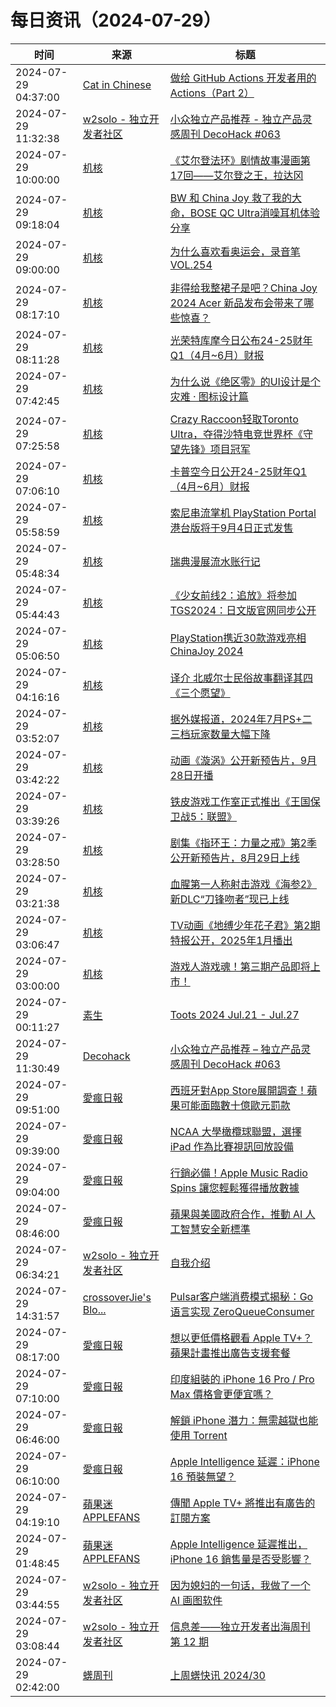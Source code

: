 ﻿# 每日资讯（2024-07-29）

|时间|来源|标题|
|---|---|---|
|2024-07-29 04:37:00|[Cat in Chinese](http://chinese.catchen.me/feeds/posts/default)|[做给 GitHub Actions 开发者用的 Actions（Part 2）](http://chinese.catchen.me/2024/07/github-actions-for-actions-developers-part-2.html)|
|2024-07-29 11:32:38|[w2solo - 独立开发者社区](https://w2solo.com/topics/feed)|[小众独立产品推荐 - 独立产品灵感周刊 DecoHack #063](https://w2solo.com/topics/4861)|
|2024-07-29 10:00:00|[机核](https://www.gcores.com/rss)|[《艾尔登法环》剧情故事漫画第17回——艾尔登之王，拉达冈](https://www.gcores.com/articles/185829)|
|2024-07-29 09:18:04|[机核](https://www.gcores.com/rss)|[BW 和 China Joy 救了我的大命，BOSE QC Ultra消噪耳机体验分享](https://www.gcores.com/articles/185855)|
|2024-07-29 09:00:00|[机核](https://www.gcores.com/rss)|[为什么喜欢看奥运会，录音笔 VOL.254](https://www.gcores.com/radios/185840)|
|2024-07-29 08:17:10|[机核](https://www.gcores.com/rss)|[非得给我整裙子是吧？China Joy 2024 Acer 新品发布会带来了哪些惊喜？](https://www.gcores.com/videos/185848)|
|2024-07-29 08:11:28|[机核](https://www.gcores.com/rss)|[光荣特库摩今日公布24-25财年Q1（4月~6月）财报](https://www.gcores.com/articles/185846)|
|2024-07-29 07:42:45|[机核](https://www.gcores.com/rss)|[为什么说《绝区零》的UI设计是个灾难 · 图标设计篇](https://www.gcores.com/articles/185842)|
|2024-07-29 07:25:58|[机核](https://www.gcores.com/rss)|[Crazy Raccoon轻取Toronto Ultra，夺得沙特电竞世界杯《守望先锋》项目冠军](https://www.gcores.com/articles/185841)|
|2024-07-29 07:06:10|[机核](https://www.gcores.com/rss)|[卡普空今日公开24-25财年Q1（4月~6月）财报](https://www.gcores.com/articles/185837)|
|2024-07-29 05:58:59|[机核](https://www.gcores.com/rss)|[索尼串流掌机 PlayStation Portal 港台版将于9月4日正式发售](https://www.gcores.com/articles/185833)|
|2024-07-29 05:48:34|[机核](https://www.gcores.com/rss)|[瑞典漫展流水账行记](https://www.gcores.com/articles/185799)|
|2024-07-29 05:44:43|[机核](https://www.gcores.com/rss)|[《少女前线2：追放》将参加TGS2024：日文版官网同步公开](https://www.gcores.com/articles/185830)|
|2024-07-29 05:06:50|[机核](https://www.gcores.com/rss)|[PlayStation携近30款游戏亮相ChinaJoy 2024](https://www.gcores.com/articles/185828)|
|2024-07-29 04:16:16|[机核](https://www.gcores.com/rss)|[译介 北威尔士民俗故事翻译其四《三个愿望》](https://www.gcores.com/articles/185823)|
|2024-07-29 03:52:07|[机核](https://www.gcores.com/rss)|[据外媒报道，2024年7月PS+二三档玩家数量大幅下降](https://www.gcores.com/articles/185817)|
|2024-07-29 03:42:22|[机核](https://www.gcores.com/rss)|[动画《漩涡》公开新预告片，9月28日开播](https://www.gcores.com/articles/185820)|
|2024-07-29 03:39:26|[机核](https://www.gcores.com/rss)|[铁皮游戏工作室正式推出《王国保卫战5：联盟》](https://www.gcores.com/articles/185818)|
|2024-07-29 03:28:50|[机核](https://www.gcores.com/rss)|[剧集《指环王：力量之戒》第2季公开新预告片，8月29日上线](https://www.gcores.com/articles/185815)|
|2024-07-29 03:21:38|[机核](https://www.gcores.com/rss)|[血腥第一人称射击游戏《海参2》新DLC“刀锋吻者”现已上线](https://www.gcores.com/articles/185816)|
|2024-07-29 03:06:47|[机核](https://www.gcores.com/rss)|[TV动画《地缚少年花子君》第2期特报公开，2025年1月播出](https://www.gcores.com/articles/185813)|
|2024-07-29 03:00:00|[机核](https://www.gcores.com/rss)|[游戏人游戏魂！第三期产品即将上市！](https://www.gcores.com/articles/185429)|
|2024-07-29 00:11:27|[素生](http://z.arlmy.me/atom.xml)|[Toots 2024 Jul.21 - Jul.27](http://z.arlmy.me/posts/MastodonArchives/2024/MastodonTootsArchives_20240727/)|
|2024-07-29 11:30:49|[Decohack](https://www.decohack.com/feed)|[小众独立产品推荐 – 独立产品灵感周刊 DecoHack #063](https://www.decohack.com/Post/1581)|
|2024-07-29 09:51:00|[愛瘋日報](http://www.iphonetaiwan.org/feeds/posts/default)|[西班牙對App Store展開調查！蘋果可能面臨數十億歐元罰款](https://www.iphonetaiwan.org/2024/07/spanish-investigation-apple-app-store-competition.html)|
|2024-07-29 09:39:00|[愛瘋日報](http://www.iphonetaiwan.org/feeds/posts/default)|[NCAA 大學橄欖球聯盟，選擇 iPad 作為比賽視訊回放設備](https://www.iphonetaiwan.org/2024/07/ncaa-football-ipad-video-replay.html)|
|2024-07-29 09:04:00|[愛瘋日報](http://www.iphonetaiwan.org/feeds/posts/default)|[行銷必備！Apple Music Radio Spins 讓您輕鬆獲得播放數據](https://www.iphonetaiwan.org/2024/07/apple-music-radio-spins-feature.html)|
|2024-07-29 08:46:00|[愛瘋日報](http://www.iphonetaiwan.org/feeds/posts/default)|[蘋果與美國政府合作，推動 AI 人工智慧安全新標準](https://www.iphonetaiwan.org/2024/07/apple-biden-ai-safety-guidelines.html)|
|2024-07-29 06:34:21|[w2solo - 独立开发者社区](https://w2solo.com/topics/feed)|[自我介绍](https://w2solo.com/topics/4860)|
|2024-07-29 14:31:57|[crossoverJie's Blo...](https://crossoverjie.top/atom.xml)|[Pulsar客户端消费模式揭秘：Go 语言实现 ZeroQueueConsumer](http://crossoverjie.top/2024/07/29/ob/pulsar-client-zero-consumer/)|
|2024-07-29 08:17:00|[愛瘋日報](http://www.iphonetaiwan.org/feeds/posts/default)|[想以更低價格觀看 Apple TV+？蘋果計畫推出廣告支援套餐](https://www.iphonetaiwan.org/2024/07/apple-tv-plus-ad-supported-plan.html)|
|2024-07-29 07:10:00|[愛瘋日報](http://www.iphonetaiwan.org/feeds/posts/default)|[印度組裝的 iPhone 16 Pro / Pro Max 價格會更便宜嗎？](https://www.iphonetaiwan.org/2024/07/apple-india-iphone16-assembly.html)|
|2024-07-29 06:46:00|[愛瘋日報](http://www.iphonetaiwan.org/feeds/posts/default)|[解鎖 iPhone 潛力：無需越獄也能使用 Torrent](https://www.iphonetaiwan.org/2024/07/eu-iphone-torrent-apps.html)|
|2024-07-29 06:10:00|[愛瘋日報](http://www.iphonetaiwan.org/feeds/posts/default)|[Apple Intelligence 延遲：iPhone 16 預裝無望？](https://www.iphonetaiwan.org/2024/07/apple-intelligence-delay.html)|
|2024-07-29 04:19:10|[蘋果迷 APPLEFANS](https://applefans.today/feed/)|[傳聞 Apple TV+ 將推出有廣告的訂閱方案](https://applefans.today/2024-07-apple-tv-bring-ad-support-option/)|
|2024-07-29 01:48:45|[蘋果迷 APPLEFANS](https://applefans.today/feed/)|[Apple Intelligence 延遲推出，iPhone 16 銷售量是否受影響？](https://applefans.today/2024-07-gurman-when-apple-intelligence-release/)|
|2024-07-29 03:44:55|[w2solo - 独立开发者社区](https://w2solo.com/topics/feed)|[因为媳妇的一句话，我做了一个 AI 画图软件](https://w2solo.com/topics/4859)|
|2024-07-29 03:08:44|[w2solo - 独立开发者社区](https://w2solo.com/topics/feed)|[信息差——独立开发者出海周刊 第 12 期](https://w2solo.com/topics/4858)|
|2024-07-29 02:42:00|[蠎周刊](https://weekly.pychina.org/feeds/all.atom.xml)|[上周蠎快讯 2024/30](https://weekly.pychina.org/pyrecap/pyrw-2430.html)|
